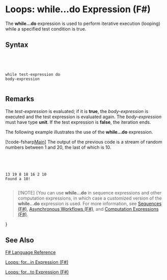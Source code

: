 # Loops: while...do Expression (F#)

The **while...do** expression is used to perform iterative execution (looping) while a specified test condition is true.


## Syntax



```




while test-expression do
body-expression


```





## Remarks
The *test-expression* is evaluated; if it is **true**, the *body-expression* is executed and the test expression is evaluated again. The *body-expression* must have type **unit**. If the test expression is **false**, the iteration ends.

The following example illustrates the use of the **while...do** expression.

[!code-fsharp[Main](snippets/fslangref2/snippet5301.fs)]
    The output of the previous code is a stream of random numbers between 1 and 20, the last of which is 10.




```




13 19 8 18 16 2 10
Found a 10!


```





>[!NOTE] {You can use **while...do** in sequence expressions and other computation expressions, in which case a customized version of the **while...do** expression is used. For more information, see [Sequences &#40;F&#35;&#41;](Sequences-%5BFSharp%5D.md), [Asynchronous Workflows &#40;F&#35;&#41;](Asynchronous-Workflows-%5BFSharp%5D.md), and [Computation Expressions &#40;F&#35;&#41;](Computation-Expressions-%5BFSharp%5D.md).

}

## See Also
[F&#35; Language Reference](FSharp-Language-Reference.md)

[Loops: for...in Expression &#40;F&#35;&#41;](Loops-for...in-Expression-%5BFSharp%5D.md)

[Loops: for...to Expression &#40;F&#35;&#41;](Loops-for...to-Expression-%5BFSharp%5D.md)

